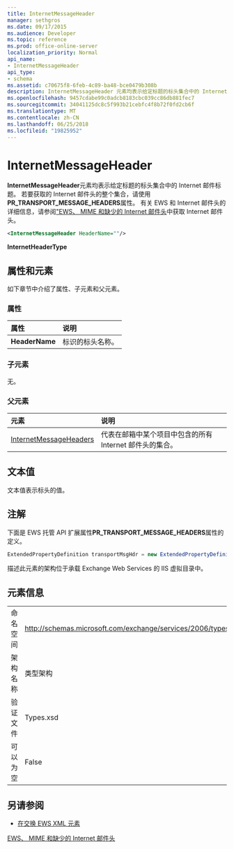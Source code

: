 ```yaml
---
title: InternetMessageHeader
manager: sethgros
ms.date: 09/17/2015
ms.audience: Developer
ms.topic: reference
ms.prod: office-online-server
localization_priority: Normal
api_name:
- InternetMessageHeader
api_type:
- schema
ms.assetid: c70675f8-6feb-4c89-ba48-bce0479b308b
description: InternetMessageHeader 元素均表示给定标题的标头集合中的 Internet 邮件标题。 若要获取的 Internet 邮件头的整个集合，请使用 PR_TRANSPORT_MESSAGE_HEADERS 属性。 有关 EWS 和 Internet 邮件头、 seeGetting EWS、 MIME 和缺少的 Internet 邮件头中的 Internet 邮件头的详细信息。
ms.openlocfilehash: 9457cdabe99c0adcb8183cbc039cc86db881fec7
ms.sourcegitcommit: 34041125dc8c5f993b21cebfc4f8b72f0fd2cb6f
ms.translationtype: MT
ms.contentlocale: zh-CN
ms.lasthandoff: 06/25/2018
ms.locfileid: "19825952"
---
```

# <a name="internetmessageheader"></a>InternetMessageHeader

**InternetMessageHeader**元素均表示给定标题的标头集合中的 Internet 邮件标题。 若要获取的 Internet 邮件头的整个集合，请使用**PR_TRANSPORT_MESSAGE_HEADERS**属性。 有关 EWS 和 Internet 邮件头的详细信息，请参阅["EWS、 MIME 和缺少的 Internet 邮件头](http://msdn.microsoft.com/en-us/library/exchange/hh545614%28v=exchg.140%29.aspx)中获取 Internet 邮件头。
  
```XML
<InternetMessageHeader HeaderName=""/>
```

 **InternetHeaderType**
## <a name="attributes-and-elements"></a>属性和元素

如下章节中介绍了属性、子元素和父元素。
  
### <a name="attributes"></a>属性

|**属性**|**说明**|
|:-----|:-----|
|**HeaderName** <br/> |标识的标头名称。  <br/> |
   
### <a name="child-elements"></a>子元素

无。
  
### <a name="parent-elements"></a>父元素

|**元素**|**说明**|
|:-----|:-----|
|[InternetMessageHeaders](internetmessageheaders.md) <br/> |代表在邮箱中某个项目中包含的所有 Internet 邮件头的集合。  <br/> |
   
## <a name="text-value"></a>文本值

文本值表示标头的值。
  
## <a name="remarks"></a>注解

下面是 EWS 托管 API 扩展属性**PR_TRANSPORT_MESSAGE_HEADERS**属性的定义。 
  
```cs
ExtendedPropertyDefinition transportMsgHdr = new ExtendedPropertyDefinition(0x007D, MapiPropertyType.String);
```

描述此元素的架构位于承载 Exchange Web Services 的 IIS 虚拟目录中。
  
## <a name="element-information"></a>元素信息

|||
|:-----|:-----|
|命名空间  <br/> |http://schemas.microsoft.com/exchange/services/2006/types  <br/> |
|架构名称  <br/> |类型架构  <br/> |
|验证文件  <br/> |Types.xsd  <br/> |
|可以为空  <br/> |False  <br/> |
   
## <a name="see-also"></a>另请参阅



- [在交换 EWS XML 元素](ews-xml-elements-in-exchange.md)


[EWS、 MIME 和缺少的 Internet 邮件头](http://msdn.microsoft.com/en-us/library/exchange/hh545614%28v=exchg.140%29.aspx)

